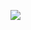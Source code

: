 <a href="../earlywork.html"><img src="http://firedpot.com/images/earlywork/20110518-fnjdp5ep1rft94j77d5and1u1b.jpg" /></a>
